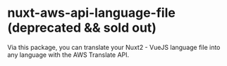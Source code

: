 # nuxt-aws-api-language-file (deprecated && sold out)

Via this package, you can translate your Nuxt2 - VueJS language file into any language with the AWS Translate API.
